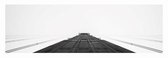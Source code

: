 <p align="center">
  <a href="https://imgur.com/golden-gate-bridge-on-foggy-day-62ramb5">
    <img src="/.assets/banner.jpg" alt="Banner">
  </a>
</p>
